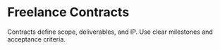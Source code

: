 # Freelance Contracts
Contracts define scope, deliverables, and IP. Use clear milestones and acceptance criteria.
